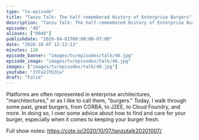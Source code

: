 ```yaml
---
type: "tv-episode"
title: "Tanzu Talk: The half-remembered History of Enterprise Burgers"
description: "Tanzu Talk: The half-remembered History of Enterprise Burgers"
episode: "48"
aliases: ["0048"]
publishdate: "2020-04-01T00:00:00-07:00"
date: "2020-10-07 12:12:13"
minutes: 120
episode_banner: "images/tv/episodes/talk/48.jpg"
episode_image: "images/tv/episodes/talk/48.jpg"
images: ["images/tv/episodes/talk/48.jpg"]
youtube: "37Fa2JYb3Cw"
draft: "False"
---
```


Platforms are often represented in enterprise architectures, "marchitectures," or as I like to call them, "burgers." Today, I walk through some past, great burgers, from CORBA, to J2EE, to Cloud Foundry, and more. In doing so, I over some advice about how to find and care for your burger, especially when it comes to keeping your burger fresh.

Full show notes: https://cote.io/2020/10/07/tanzutalk20201007/